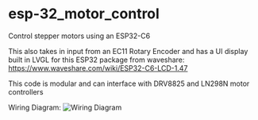 # esp-32_motor_control
Control stepper motors using an ESP32-C6

This also takes in input from an EC11 Rotary Encoder and has a UI display built in LVGL for this ESP32 package from waveshare: https://www.waveshare.com/wiki/ESP32-C6-LCD-1.47

This code is modular and can interface with DRV8825 and LN298N motor controllers


Wiring Diagram:
![Wiring Diagram](https://github.com/user-attachments/assets/27d3c670-0b71-4b24-be6f-26173995ddc3)
